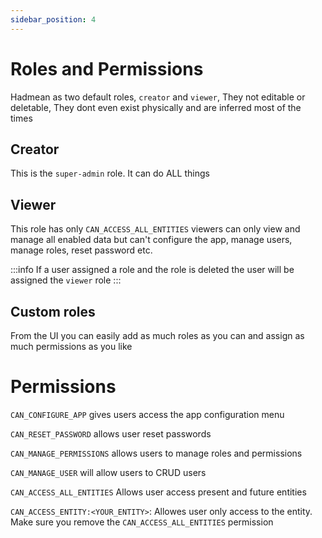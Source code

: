 ```yaml
---
sidebar_position: 4
---
```


# Roles and Permissions

Hadmean as two default roles, `creator` and `viewer`, They not editable or deletable, They dont even exist physically and are inferred most of the times

## Creator
This is the `super-admin` role. It can do ALL things

## Viewer 
This role has only `CAN_ACCESS_ALL_ENTITIES` viewers can only view and manage all enabled data but can't configure the app, manage users, manage roles, reset password etc.

:::info
If a user assigned a role and the role is deleted the user will be assigned the `viewer` role
:::

## Custom roles
From the UI you can easily add as much roles as you can and assign as much permissions as you like

# Permissions 
`CAN_CONFIGURE_APP` gives users access the app configuration menu

`CAN_RESET_PASSWORD` allows user reset passwords

`CAN_MANAGE_PERMISSIONS` allows users to manage roles and permissions

`CAN_MANAGE_USER` will allow users to CRUD users

`CAN_ACCESS_ALL_ENTITIES` Allows user access present and future entities

`CAN_ACCESS_ENTITY:<YOUR_ENTITY>`: Allowes user only access to the entity. Make sure you remove the `CAN_ACCESS_ALL_ENTITIES` permission

